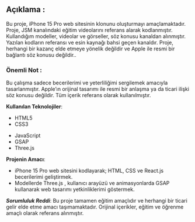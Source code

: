 ## **Açıklama** :
Bu proje, iPhone 15 Pro web sitesinin klonunu oluşturmayı amaçlamaktadır. Proje, JSM kanalındaki eğitim videolarını referans alarak kodlanmıştır. Kullandığım modeller, videolar ve görseller, söz konusu kanaldan alınmıştır. Yazılan kodların referansı ve esin kaynağı bahsi geçen kanaldır. Proje, herhangi bir kazanç elde etmeye yönelik değildir ve Apple ile resmi bir bağlantı söz konusu değildir..

### **Önemli Not** :
Bu çalışma sadece becerilerimi ve yeterliliğimi sergilemek amacıyla tasarlanmıştır. Apple’ın orijinal tasarımı ile resmi bir anlaşma ya da ticari ilişki söz konusu değildir. Tüm içerik referans olarak kullanılmıştır.

**Kullanılan Teknolojiler**:
* HTML5
* CSS3
- JavaScript
- GSAP
- Three.js

**Projenin Amacı**:
* iPhone 15 Pro web sitesini kodlayarak; HTML, CSS ve React.js becerilerimi geliştirmek.
* Modellerde Three.js , kullanıcı arayüzü ve animasyonlarda GSAP kullanarak web tasarımı yetkinliklerimi göstermek.


***Sorumluluk Reddi***:
Bu proje tamamen eğitim amaçlıdır ve herhangi bir ticari gelir elde etme amacı taşımamaktadır. Orijinal içerikler, eğitim ve öğrenme amaçlı olarak referans alınmıştır.